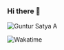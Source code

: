 ### Hi there 👋

<!--
**guntursatya25/guntursatya25** is a ✨ _special_ ✨ repository because its `README.md` (this file) appears on your GitHub profile.

Here are some ideas to get you started:

- 🔭 I’m currently working on ...
- 🌱 I’m currently learning ...
- 👯 I’m looking to collaborate on ...
- 🤔 I’m looking for help with ...
- 💬 Ask me about ...
- 📫 How to reach me: ...
- 😄 Pronouns: ...
- ⚡ Fun fact: ...
-->

![Guntur Satya A](https://github-readme-stats.vercel.app/api?username=guntursatya25&theme=gruvbox&show_icons=false)

![Wakatime](https://github-readme-stats.vercel.app/api/wakatime?username=guntursatya25&layout=compact&theme=gruvbox)
